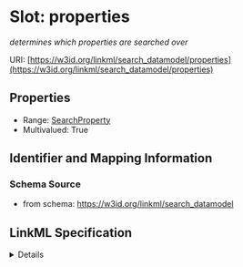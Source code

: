 # Slot: properties
_determines which properties are searched over_


URI: [https://w3id.org/linkml/search_datamodel/properties](https://w3id.org/linkml/search_datamodel/properties)



<!-- no inheritance hierarchy -->




## Properties

* Range: [SearchProperty](SearchProperty.md)
* Multivalued: True







## Identifier and Mapping Information







### Schema Source


* from schema: https://w3id.org/linkml/search_datamodel




## LinkML Specification

<details>
```yaml
name: properties
description: determines which properties are searched over
from_schema: https://w3id.org/linkml/search_datamodel
rank: 1000
multivalued: true
alias: properties
domain_of:
- SearchBaseConfiguration
range: SearchProperty

```
</details>